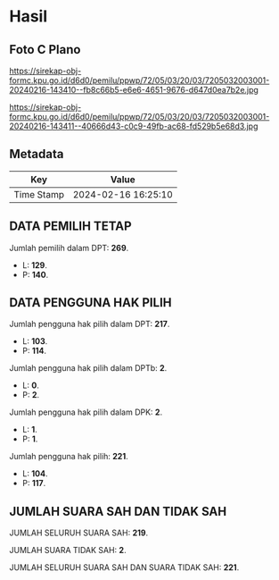 # Hasil

## Foto C Plano

https://sirekap-obj-formc.kpu.go.id/d6d0/pemilu/ppwp/72/05/03/20/03/7205032003001-20240216-143410--fb8c66b5-e6e6-4651-9676-d647d0ea7b2e.jpg

https://sirekap-obj-formc.kpu.go.id/d6d0/pemilu/ppwp/72/05/03/20/03/7205032003001-20240216-143411--40666d43-c0c9-49fb-ac68-fd529b5e68d3.jpg


## Metadata

| Key        | Value               |
| ---------- | ------------------- |
| Time Stamp | 2024-02-16 16:25:10 |


## DATA PEMILIH TETAP

Jumlah pemilih dalam DPT: **269**.
 * L: **129**.
 * P: **140**.

## DATA PENGGUNA HAK PILIH

Jumlah pengguna hak pilih dalam DPT: **217**.
 * L: **103**.
 * P: **114**.

Jumlah pengguna hak pilih dalam DPTb: **2**.
 * L: **0**.
 * P: **2**.

Jumlah pengguna hak pilih dalam DPK: **2**.
 * L: **1**.
 * P: **1**.

Jumlah pengguna hak pilih: **221**.
 * L: **104**.
 * P: **117**.

## JUMLAH SUARA SAH DAN TIDAK SAH

JUMLAH SELURUH SUARA SAH: **219**.

JUMLAH SUARA TIDAK SAH: **2**.

JUMLAH SELURUH SUARA SAH DAN SUARA TIDAK SAH: **221**.


